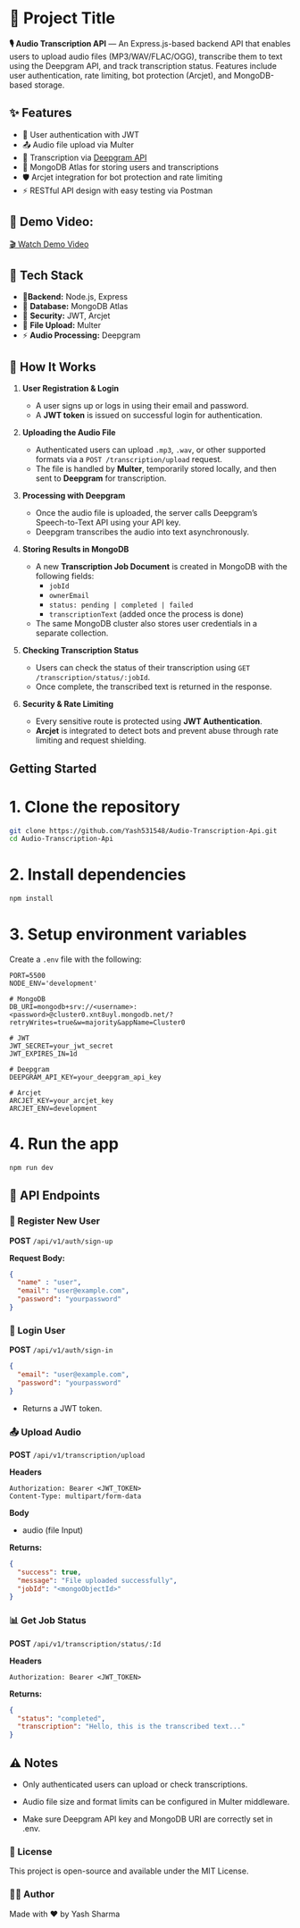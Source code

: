 
# 📌 Project Title

**🎙️ Audio Transcription API** — An Express.js-based backend API that enables users to upload audio files (MP3/WAV/FLAC/OGG), transcribe them to text using the Deepgram API, and track transcription status. Features include user authentication, rate limiting, bot protection (Arcjet), and MongoDB-based storage.

## ✨ Features

- 🔐 User authentication with JWT
- 📤 Audio file upload via Multer
- 🧠 Transcription via [Deepgram API](https://www.deepgram.com/)
- 📁 MongoDB Atlas for storing users and transcriptions
- 🛡️ Arcjet integration for bot protection and rate limiting
- ⚡ RESTful API design with easy testing via Postman


## 🚀 Demo Video:

 [🎬 Watch Demo Video](./public/Demo_Audio_trans.mp4)

## 🔧 Tech Stack

- 🚀**Backend:** Node.js, Express
- 💅 **Database:** MongoDB Atlas
- 🔐 **Security:** JWT, Arcjet
- 📝 **File Upload:** Multer
- ⚡ **Audio Processing:** Deepgram

## 🧠 How It Works
1. **User Registration & Login**
   - A user signs up or logs in using their email and password.
   - A **JWT token** is issued on successful login for authentication.

2. **Uploading the Audio File**
   - Authenticated users can upload `.mp3`, `.wav`, or other supported formats via a `POST /transcription/upload` request.
   - The file is handled by **Multer**, temporarily stored locally, and then sent to **Deepgram** for transcription.

3. **Processing with Deepgram**
   - Once the audio file is uploaded, the server calls Deepgram’s Speech-to-Text API using your API key.
   - Deepgram transcribes the audio into text asynchronously.

4. **Storing Results in MongoDB**
   - A new **Transcription Job Document** is created in MongoDB with the following fields:
     - `jobId`
     - `ownerEmail`
     - `status: pending | completed | failed`
     - `transcriptionText` (added once the process is done)
   - The same MongoDB cluster also stores user credentials in a separate collection.

5. **Checking Transcription Status**
   - Users can check the status of their transcription using `GET /transcription/status/:jobId`.
   - Once complete, the transcribed text is returned in the response.

6. **Security & Rate Limiting**
   - Every sensitive route is protected using **JWT Authentication**.
   - **Arcjet** is integrated to detect bots and prevent abuse through rate limiting and request shielding.
##  Getting Started

# 1. Clone the repository
  
```bash
git clone https://github.com/Yash531548/Audio-Transcription-Api.git
cd Audio-Transcription-Api
```
# 2. Install dependencies
```bash
npm install
```

# 3. Setup environment variables

Create a `.env` file with the following:
```env
PORT=5500
NODE_ENV='development'

# MongoDB
DB_URI=mongodb+srv://<username>:<password>@cluster0.xnt8uyl.mongodb.net/?retryWrites=true&w=majority&appName=Cluster0

# JWT
JWT_SECRET=your_jwt_secret
JWT_EXPIRES_IN=1d

# Deepgram
DEEPGRAM_API_KEY=your_deepgram_api_key

# Arcjet
ARCJET_KEY=your_arcjet_key
ARCJET_ENV=development

```
# 4. Run the app
```bash 
npm run dev
```


## 📂 API Endpoints

### 🧾 Register New User

**POST** `/api/v1/auth/sign-up`

**Request Body:**

```json
{
  "name" : "user",
  "email": "user@example.com",
  "password": "yourpassword"
}
```

### 🔐 Login User
**POST** `/api/v1/auth/sign-in`

```json
{
  "email": "user@example.com",
  "password": "yourpassword"
}
```
- Returns a JWT token.

### 📤 Upload Audio
**POST** `/api/v1/transcription/upload`

**Headers**
```http
Authorization: Bearer <JWT_TOKEN>
Content-Type: multipart/form-data

```


**Body**
- audio (file Input)

**Returns:** 

```json
{
  "success": true,
  "message": "File uploaded successfully",
  "jobId": "<mongoObjectId>"
}
```

### 📊 Get Job Status
**POST** `/api/v1/transcription/status/:Id`

**Headers**
```http
Authorization: Bearer <JWT_TOKEN>
```

**Returns:** 

```json
{
  "status": "completed",
  "transcription": "Hello, this is the transcribed text..."
}
```

## ⚠️ Notes

- Only authenticated users can upload or check transcriptions.

- Audio file size and format limits can be configured in Multer middleware.

- Make sure Deepgram API key and MongoDB URI are correctly set in .env.


### 📄 License

This project is open-source and available under the MIT License.

### 🙋‍♂️ Author
Made with ❤️ by Yash Sharma
